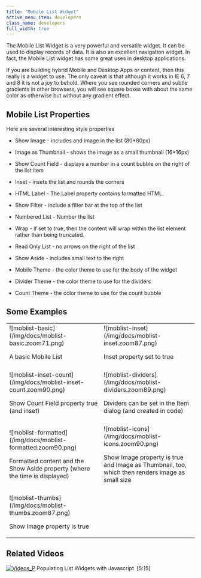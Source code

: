 ```yaml
---
title: "Mobile List Widget"
active_menu_item: developers
class_name: developers
full_width: true
---
```



The Mobile List Widget is a very powerful and versatile widget. It can be used to display records of data. It is also an excellent navigation widget. In fact, the Mobile List widget has some great uses in desktop applications.

If you are building hybrid Mobile and Desktop Apps or content, then this really is a widget to use. The only caveat is that although it works in IE 6, 7 and 8 it is not a joy to behold. Where you see rounded corners and subtle gradients in other browsers, you will see square boxes with about the same color as otherwise but without any gradient effect.

## Mobile List Properties

Here are several interesting style properties

 - Show Image - includes and image in the list (80\*80px)

 - Image as Thumbnail - shows the image as a small thumbnail (16\*16px)

 - Show Count Field - displays a number in a count bubble on the right of the list item

 - Inset - insets the list and rounds the corners

 - HTML Label - The Label property contains formatted HTML.

 - Show Filter - include a filter bar at the top of the list

 - Numbered List - Number the list

 - Wrap - if set to true, then the content will wrap within the list element rather than being truncated.

 - Read Only List - no arrows on the right of the list

 - Show Aside - includes small text to the right

 - Mobile Theme - the color theme to use for the body of the widget

 - Divider Theme - the color theme to use for the dividers

 - Count Theme - the color theme to use for the count bubble

## Some Examples

<table>
<tr>
<td width="301">
![moblist-basic](/img/docs/moblist-basic.zoom71.png)

A basic Mobile List

</td>
<td width="314">
![moblist-inset](/img/docs/moblist-inset.zoom87.png)

Inset property set to true

</td>
</tr>
<tr>
<td width="301">

</td>
<td width="314">

</td>
</tr>
<tr>
<td width="301">
![moblist-inset-count](/img/docs/moblist-inset-count.zoom90.png)

Show Count Field property true (and inset)

</td>
<td width="314">
![moblist-dividers](/img/docs/moblist-dividers.zoom89.png)

Dividers can be set in the Item dialog (and created in code)

</td>
</tr>
<tr>
<td width="301">

</td>
<td width="314">

</td>
</tr>
<tr>
<td width="301">
![moblist-formatted](/img/docs/moblist-formatted.zoom90.png)

Formatted content and the Show Aside property (where the time is displayed)

</td>
<td width="314">
![moblist-icons](/img/docs/moblist-icons.zoom90.png)

Show Image property is true and Image as Thumbnail, too, which then renders image as small size

</td>
</tr>
<tr>
<td width="301">

</td>
<td width="314">

</td>
</tr>
<tr>
<td width="301">
![moblist-thumbs](/img/docs/moblist-thumbs.zoom87.png)

Show Image property is true

</td>
<td width="314">

</td>
</tr>
</table>

## Related Videos

[![Videos\_P](/img/docs/videos_p.png)](http://www.youtube.com/v/q6VXeWOhAxA?autoplay=1&hd=1&fs=1&showsearch=0&rel=0&) Populating List Widgets with Javascript  [5:15]

